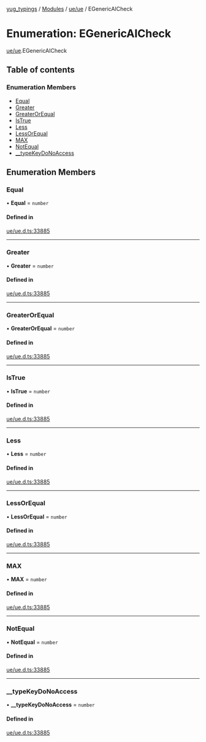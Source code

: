 [yug_typings](../README.md) / [Modules](../modules.md) / [ue/ue](../modules/ue_ue.md) / EGenericAICheck

# Enumeration: EGenericAICheck

[ue/ue](../modules/ue_ue.md).EGenericAICheck

## Table of contents

### Enumeration Members

- [Equal](ue_ue.EGenericAICheck.md#equal)
- [Greater](ue_ue.EGenericAICheck.md#greater)
- [GreaterOrEqual](ue_ue.EGenericAICheck.md#greaterorequal)
- [IsTrue](ue_ue.EGenericAICheck.md#istrue)
- [Less](ue_ue.EGenericAICheck.md#less)
- [LessOrEqual](ue_ue.EGenericAICheck.md#lessorequal)
- [MAX](ue_ue.EGenericAICheck.md#max)
- [NotEqual](ue_ue.EGenericAICheck.md#notequal)
- [\_\_typeKeyDoNoAccess](ue_ue.EGenericAICheck.md#__typekeydonoaccess)

## Enumeration Members

### Equal

• **Equal** = `number`

#### Defined in

[ue/ue.d.ts:33885](https://github.com/YugMetaverse/yug_typings/blob/25cad34/ue/ue.d.ts#L33885)

___

### Greater

• **Greater** = `number`

#### Defined in

[ue/ue.d.ts:33885](https://github.com/YugMetaverse/yug_typings/blob/25cad34/ue/ue.d.ts#L33885)

___

### GreaterOrEqual

• **GreaterOrEqual** = `number`

#### Defined in

[ue/ue.d.ts:33885](https://github.com/YugMetaverse/yug_typings/blob/25cad34/ue/ue.d.ts#L33885)

___

### IsTrue

• **IsTrue** = `number`

#### Defined in

[ue/ue.d.ts:33885](https://github.com/YugMetaverse/yug_typings/blob/25cad34/ue/ue.d.ts#L33885)

___

### Less

• **Less** = `number`

#### Defined in

[ue/ue.d.ts:33885](https://github.com/YugMetaverse/yug_typings/blob/25cad34/ue/ue.d.ts#L33885)

___

### LessOrEqual

• **LessOrEqual** = `number`

#### Defined in

[ue/ue.d.ts:33885](https://github.com/YugMetaverse/yug_typings/blob/25cad34/ue/ue.d.ts#L33885)

___

### MAX

• **MAX** = `number`

#### Defined in

[ue/ue.d.ts:33885](https://github.com/YugMetaverse/yug_typings/blob/25cad34/ue/ue.d.ts#L33885)

___

### NotEqual

• **NotEqual** = `number`

#### Defined in

[ue/ue.d.ts:33885](https://github.com/YugMetaverse/yug_typings/blob/25cad34/ue/ue.d.ts#L33885)

___

### \_\_typeKeyDoNoAccess

• **\_\_typeKeyDoNoAccess** = `number`

#### Defined in

[ue/ue.d.ts:33885](https://github.com/YugMetaverse/yug_typings/blob/25cad34/ue/ue.d.ts#L33885)
